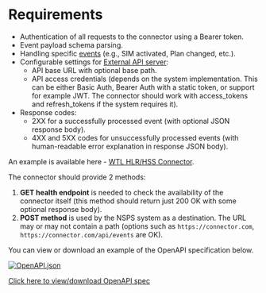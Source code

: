 # Requirements

- Authentication of all requests to the connector using a Bearer token.
- Event payload schema parsing.
- Handling specific [events][events] (e.g., SIM activated, Plan changed, etc.).
- Configurable settings for [External API server][external-api-server]:
    - API base URL with optional base path.
    - API access credentials (depends on the system implementation. This can be either Basic Auth, Bearer Auth with a static token, or support for example JWT. The connector should work with access_tokens and refresh_tokens if the system requires it).
- Response codes:
    - 2XX for a successfully processed event (with optional JSON response body).
    - 4XX and 5XX codes for unsuccessfully processed events (with human-readable error explanation in response JSON body).

An example is available here - [WTL HLR/HSS Connector][wtl-hlr/hss-connector].

The connector should provide 2 methods:

1. **GET health endpoint** is needed to check the availability of the connector itself (this method should return just 200 OK with some optional response body).
2. **POST method** is used by the NSPS system as a destination. The URL may or may not contain a path (options such as `https://connector.com`, `https://connector.com/api/events` are OK).

You can view or download an example of the OpenAPI specification below.

[![OpenAPI.json](../assets/images/placeholder-small-file.png)][openapi.json]

[Click here to view/download OpenAPI spec][openapi-spec]

<!-- <details>
  <summary>Click here to expand OpenAPI spec ...</summary>

```json
{% include_relative assets/OpenAPI.json %}
```
</details>  -->

<!-- References -->

[events]: https://docs.portaone.com/docs/mr121-events-that-espf-handlers-support?topic=eventsender-handler-events
[external-api-server]: https://swagger.io/docs/specification/v3_0/api-host-and-base-path/
[wtl-hlr/hss-connector]: https://gitlab.portaone.com:8949/read-only/wtl_hlr_hss_connector
[openapi.json]: https://wiki.portaone.com/display/REQSPEC/NSPS+Connector+Implementation+Guide?preview=/277253881/283843264/OpenAPI.json#NSPSConnectorImplementationGuide-Purpose
[openapi-spec]: ../assets/OpenAPI.json
